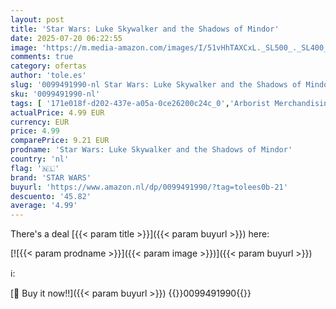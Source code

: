 ```yaml
---
layout: post
title: 'Star Wars: Luke Skywalker and the Shadows of Mindor'
date: 2025-07-20 06:22:55
image: 'https://m.media-amazon.com/images/I/51vHhTAXCxL._SL500_._SL400_.jpg'
comments: true
category: ofertas
author: 'tole.es'
slug: '0099491990-nl Star Wars: Luke Skywalker and the Shadows of Mindor'
sku: '0099491990-nl'
tags: [ '171e018f-d202-437e-a05a-0ce26200c24c_0','Arborist Merchandising Root','Boeken','Engelstalige boeken','Featured Categories','Genrefictie','Humoristische sciencefiction','Korte sciencefictionverhalen','Literatuur & fictie','Misdaad- en mysterie-sciencefiction','Sciencefiction','Sciencefiction en fantasie','Sciencefictiongeschiedenis en kritiek','Self Service','Space operas','Special Features Stores','star wars','🇳🇱', ]
actualPrice: 4.99 EUR
currency: EUR
price: 4.99
comparePrice: 9.21 EUR
prodname: 'Star Wars: Luke Skywalker and the Shadows of Mindor'
country: 'nl'
flag: '🇳🇱'
brand: 'STAR WARS'
buyurl: 'https://www.amazon.nl/dp/0099491990/?tag=tolees0b-21'
descuento: '45.82'
average: '4.99'
---
```


There's a deal [{{< param title >}}]({{< param buyurl >}})  here:

[![{{< param prodname >}}]({{< param image >}})]({{< param buyurl >}})

ℹ️:


[🛒 Buy it now!!]({{< param buyurl >}})
{{<world>}}0099491990{{</world>}}
